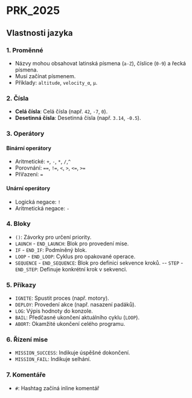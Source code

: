 # PRK_2025

## Vlastnosti jazyka

### 1. Proměnné
- Názvy mohou obsahovat latinská písmena (`a-Z`), číslice (`0-9`) a řecká písmena.
- Musí začínat písmenem.
- Příklady: `altitude`, `velocity_α`, `μ`.

### 2. Čísla
- **Celá čísla**: Celá čísla (např. `42`, `-7`, `0`).
- **Desetinná čísla**: Desetinná čísla (např. `3.14`, `-0.5`).

### 3. Operátory
#### Binární operátory
- Aritmetické: `+`, `-`, `*`, `/`,`^`
- Porovnání: `==`, `!=`, `<`, `>`, `<=`, `>=`
- Přiřazení: `=`

#### Unární operátory
- Logická negace: `!`
- Aritmetická negace: `-`

### 4. Bloky
- `()`: Závorky pro určení priority.
- `LAUNCH` - `END_LAUNCH`: Blok pro provedení mise.
- `IF` - `END_IF`: Podmíněný blok.
- `LOOP` - `END_LOOP`: Cyklus pro opakované operace.
- `SEQUENCE` - `END_SEQUENCE`: Blok pro definici sekvence kroků.
-- `STEP` - `END_STEP`: Definuje konkrétní krok v sekvenci.

### 5. Příkazy
- `IGNITE`: Spustit proces (např. motory).
- `DEPLOY`: Provedení akce (např. nasazení padáků).
- `LOG`: Výpis hodnoty do konzole.
- `BAIL`: Předčasné ukončení aktuálního cyklu (`LOOP`).
- `ABORT`: Okamžité ukončení celého programu.

### 6. Řízení mise
- `MISSION_SUCCESS`: Indikuje úspěšné dokončení.
- `MISSION_FAIL`: Indikuje selhání.

### 7. Komentáře
- `#`: Hashtag začíná inline komentář
